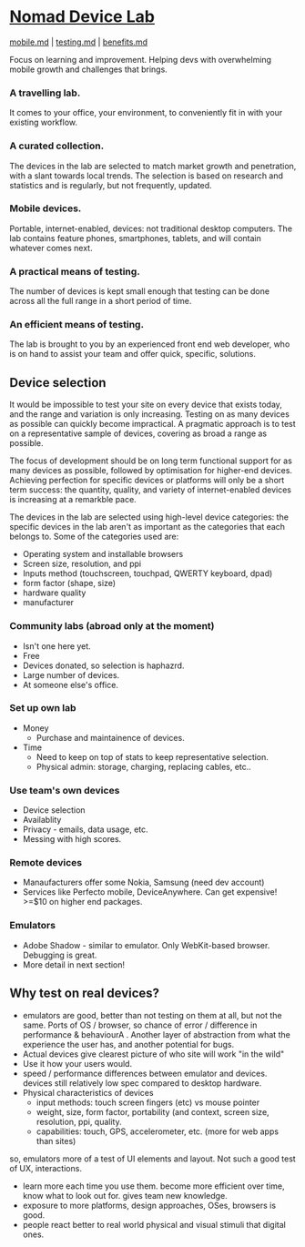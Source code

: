 # [Nomad Device Lab](index.md)

[mobile.md](mobile.md) | [testing.md](testing.md) | [benefits.md](benefits.md)

Focus on learning and improvement. Helping devs with overwhelming mobile growth and challenges that brings.

### A travelling lab.

It comes to your office, your environment, to conveniently fit in with your existing workflow.

### A curated collection.

The devices in the lab are selected to match market growth and penetration, with a slant towards local trends. The selection is based on research and statistics and is regularly, but not frequently, updated.

### Mobile devices.

Portable, internet-enabled, devices: not traditional desktop computers. The lab contains feature phones, smartphones, tablets, and will contain whatever comes next.

### A practical means of testing.

The number of devices is kept small enough that testing can be done across all the full range in a short period of time.

### An efficient means of testing.

The lab is brought to you by an experienced front end web developer, who is on hand to assist your team and offer quick, specific, solutions.



## Device selection

It would be impossible to test your site on every device that exists today, and the range and variation is only increasing. Testing on as many devices as possible can quickly become impractical. A pragmatic approach is to test on a representative sample of devices, covering as broad a range as possible.

The focus of development should be on long term functional support for as many devices as possible, followed by optimisation for higher-end devices. Achieving perfection for specific devices or platforms will only be a short term success: the quantity, quality, and variety of internet-enabled devices is increasing at a remarkble pace.

The devices in the lab are selected using high-level device categories: the specific devices in the lab aren't as important as the categories that each belongs to. Some of the categories used are:

* Operating system and installable browsers
* Screen size, resolution, and ppi
* Inputs method (touchscreen, touchpad, QWERTY keyboard, dpad)
* form factor (shape, size)
* hardware quality
* manufacturer




### Community labs (abroad only at the moment)

* Isn't one here yet.
* Free
* Devices donated, so selection is haphazrd.
* Large number of devices.
* At someone else's office.

### Set up own lab

* Money
	* Purchase and maintainence of devices.
* Time
	* Need to keep on top of stats to keep representative selection.
	* Physical admin: storage, charging, replacing cables, etc.. 

### Use team's own devices

* Device selection
* Availablity
* Privacy - emails, data usage, etc.
* Messing with high scores.


### Remote devices

* Manaufacturers offer some Nokia, Samsung (need dev account)
* Services like Perfecto mobile, DeviceAnywhere. Can get expensive! >=$10 on higher end packages.

### Emulators

* Adobe Shadow - similar to emulator. Only WebKit-based browser. Debugging is great.
* More detail in next section!

## Why test on real devices?

* emulators are good, better than not testing on them at all, but not the same. Ports of OS / browser, so chance of error / difference in performance & behaviourA . Another layer of abstraction from what the experience the user has, and another potential for bugs.
* Actual devices give clearest picture of who site will work "in the wild"
* Use it how your users would.
* speed / performance differences between emulator and devices. devices still relatively low spec compared to desktop hardware.
* Physical characteristics of devices
	* input methods: touch screen fingers (etc) vs mouse pointer
	* weight, size, form factor, portability (and context, screen size, resolution, ppi, quality.
	* capabilities: touch, GPS, accelerometer, etc. (more for web apps than sites)

so, emulators more of a test of UI elements and layout. Not such a good test of UX, interactions.

* learn more each time you use them. become more efficient over time, know what to look out for. gives team new knowledge.
* exposure to more platforms, design approaches, OSes, browsers is good.
* people react better to real world physical and visual stimuli that digital ones.